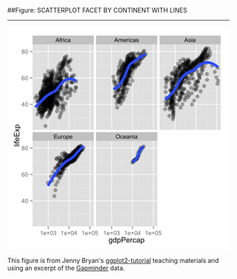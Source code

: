 ##Figure: SCATTERPLOT FACET BY CONTINENT WITH LINES
***
![`0013_scatterplot-facet-by-continent-with-lines`](0013_scatterplot-facet-by-continent-with-lines.png)

This figure is from Jenny Bryan's [ggplot2-tutorial](https://github.com/jennybc/ggplot2-tutorial) teaching materials and using an excerpt of the [Gapminder](https://github.com/jennybc/gapminder) data.
